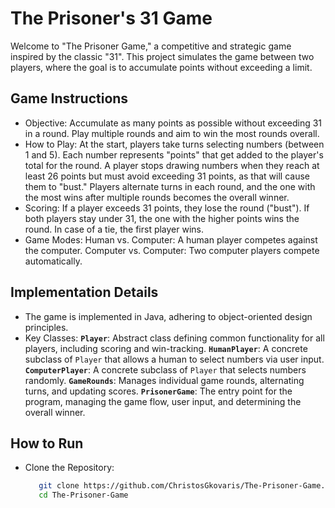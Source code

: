 # The Prisoner's 31 Game
Welcome to "The Prisoner Game," a competitive and strategic game inspired by the classic "31". This project simulates the game between two players, where the goal is
to accumulate points without exceeding a limit.


## Game Instructions
- Objective: Accumulate as many points as possible without exceeding 31 in a round. Play multiple rounds and aim to win the most rounds overall.
- How to Play: At the start, players take turns selecting numbers (between 1 and 5). Each number represents "points" that get added to the player's total for
  the round. A player stops drawing numbers when they reach at least 26 points but must avoid exceeding 31 points, as that will cause them to "bust." Players
  alternate turns in each round, and the one with the most wins after multiple rounds becomes the overall winner.
- Scoring: If a player exceeds 31 points, they lose the round ("bust"). If both players stay under 31, the one with the higher points wins the round. In case of
  a tie, the first player wins.
- Game Modes: Human vs. Computer: A human player competes against the computer. Computer vs. Computer: Two computer players compete automatically.


## Implementation Details
- The game is implemented in Java, adhering to object-oriented design principles.
- Key Classes: **`Player`**: Abstract class defining common functionality for all players, including scoring and win-tracking. **`HumanPlayer`**: A concrete
  subclass of `Player` that allows a human to select numbers via user input. **`ComputerPlayer`**: A concrete subclass of `Player` that selects numbers
  randomly. **`GameRounds`**: Manages individual game rounds, alternating turns, and updating scores. **`PrisonerGame`**: The entry point for the program,
  managing the game flow, user input, and determining the overall winner.


## How to Run
- Clone the Repository:
  ```bash
     git clone https://github.com/ChristosGkovaris/The-Prisoner-Game.git
     cd The-Prisoner-Game
